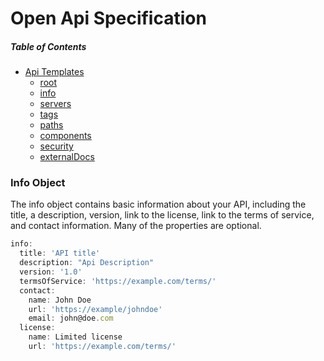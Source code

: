 # Open Api Specification 


##### _Table of Contents_
 - [Api Templates](https://samuelmensah.github.io/apitemplates/)
    - [root](https://samuelmensah.github.io/apitemplates/root)
    - [info](https://samuelmensah.github.io/apitemplates/info)
    - [servers](https://samuelmensah.github.io/apitemplates/servers)
    - [tags](https://samuelmensah.github.io/apitemplates/tags)
    - [paths](https://samuelmensah.github.io/apitemplates/paths/path)
    - [components](https://samuelmensah.github.io/apitemplates/components/components)
    - [security](https://samuelmensah.github.io/apitemplates/security)
    - [externalDocs](https://samuelmensah.github.io/apitemplates/externaldocs)



### Info Object

The info object contains basic information about your API, including the title, a description, version, link to the license, link to the terms of service, and contact information. Many of the properties are optional.



```javascript
info:
  title: 'API title'
  description: "Api Description"
  version: '1.0'
  termsOfService: 'https://example.com/terms/'
  contact:
    name: John Doe
    url: 'https://example/johndoe'
    email: john@doe.com
  license:
    name: Limited license
    url: 'https://example.com/terms/'

```
